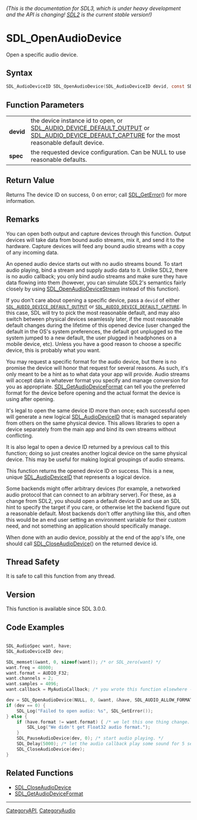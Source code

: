 ###### (This is the documentation for SDL3, which is under heavy development and the API is changing! [SDL2](https://wiki.libsdl.org/SDL2/) is the current stable version!)
# SDL_OpenAudioDevice

Open a specific audio device.

## Syntax

```c
SDL_AudioDeviceID SDL_OpenAudioDevice(SDL_AudioDeviceID devid, const SDL_AudioSpec *spec);

```

## Function Parameters

|               |                                                                                                                                                                                                                       |
| ------------- | --------------------------------------------------------------------------------------------------------------------------------------------------------------------------------------------------------------------- |
| **devid**     | the device instance id to open, or [SDL_AUDIO_DEVICE_DEFAULT_OUTPUT](SDL_AUDIO_DEVICE_DEFAULT_OUTPUT) or [SDL_AUDIO_DEVICE_DEFAULT_CAPTURE](SDL_AUDIO_DEVICE_DEFAULT_CAPTURE) for the most reasonable default device. |
| **spec**      | the requested device configuration. Can be NULL to use reasonable defaults.                                                                                                                                           |

## Return Value

Returns The device ID on success, 0 on error; call
[SDL_GetError](SDL_GetError)() for more information.

## Remarks

You can open both output and capture devices through this function. Output
devices will take data from bound audio streams, mix it, and send it to the
hardware. Capture devices will feed any bound audio streams with a copy of
any incoming data.

An opened audio device starts out with no audio streams bound. To start
audio playing, bind a stream and supply audio data to it. Unlike SDL2,
there is no audio callback; you only bind audio streams and make sure they
have data flowing into them (however, you can simulate SDL2's semantics
fairly closely by using
[SDL_OpenAudioDeviceStream](SDL_OpenAudioDeviceStream) instead of this
function).

If you don't care about opening a specific device, pass a `devid` of either
[`SDL_AUDIO_DEVICE_DEFAULT_OUTPUT`](SDL_AUDIO_DEVICE_DEFAULT_OUTPUT) or
[`SDL_AUDIO_DEVICE_DEFAULT_CAPTURE`](SDL_AUDIO_DEVICE_DEFAULT_CAPTURE). In
this case, SDL will try to pick the most reasonable default, and may also
switch between physical devices seamlessly later, if the most reasonable
default changes during the lifetime of this opened device (user changed the
default in the OS's system preferences, the default got unplugged so the
system jumped to a new default, the user plugged in headphones on a mobile
device, etc). Unless you have a good reason to choose a specific device,
this is probably what you want.

You may request a specific format for the audio device, but there is no
promise the device will honor that request for several reasons. As such,
it's only meant to be a hint as to what data your app will provide. Audio
streams will accept data in whatever format you specify and manage
conversion for you as appropriate.
[SDL_GetAudioDeviceFormat](SDL_GetAudioDeviceFormat) can tell you the
preferred format for the device before opening and the actual format the
device is using after opening.

It's legal to open the same device ID more than once; each successful open
will generate a new logical [SDL_AudioDeviceID](SDL_AudioDeviceID) that is
managed separately from others on the same physical device. This allows
libraries to open a device separately from the main app and bind its own
streams without conflicting.

It is also legal to open a device ID returned by a previous call to this
function; doing so just creates another logical device on the same physical
device. This may be useful for making logical groupings of audio streams.

This function returns the opened device ID on success. This is a new,
unique [SDL_AudioDeviceID](SDL_AudioDeviceID) that represents a logical
device.

Some backends might offer arbitrary devices (for example, a networked audio
protocol that can connect to an arbitrary server). For these, as a change
from SDL2, you should open a default device ID and use an SDL hint to
specify the target if you care, or otherwise let the backend figure out a
reasonable default. Most backends don't offer anything like this, and often
this would be an end user setting an environment variable for their custom
need, and not something an application should specifically manage.

When done with an audio device, possibly at the end of the app's life, one
should call [SDL_CloseAudioDevice](SDL_CloseAudioDevice)() on the returned
device id.

## Thread Safety

It is safe to call this function from any thread.

## Version

This function is available since SDL 3.0.0.

## Code Examples

```c

SDL_AudioSpec want, have;
SDL_AudioDeviceID dev;

SDL_memset(&want, 0, sizeof(want)); /* or SDL_zero(want) */
want.freq = 48000;
want.format = AUDIO_F32;
want.channels = 2;
want.samples = 4096;
want.callback = MyAudioCallback; /* you wrote this function elsewhere -- see SDL_AudioSpec for details */

dev = SDL_OpenAudioDevice(NULL, 0, &want, &have, SDL_AUDIO_ALLOW_FORMAT_CHANGE);
if (dev == 0) {
    SDL_Log("Failed to open audio: %s", SDL_GetError());
} else {
    if (have.format != want.format) { /* we let this one thing change. */
        SDL_Log("We didn't get Float32 audio format.");
    }
    SDL_PauseAudioDevice(dev, 0); /* start audio playing. */
    SDL_Delay(5000); /* let the audio callback play some sound for 5 seconds. */
    SDL_CloseAudioDevice(dev);
}
```

## Related Functions

* [SDL_CloseAudioDevice](SDL_CloseAudioDevice)
* [SDL_GetAudioDeviceFormat](SDL_GetAudioDeviceFormat)

----
[CategoryAPI](CategoryAPI), [CategoryAudio](CategoryAudio)


